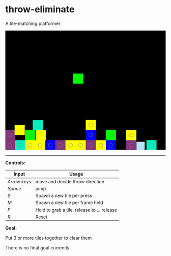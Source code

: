 # throw-eliminate
A tile-matching platformer

![](Animation.gif)

---

**Controls:**

|Input|Usage|
|---|---|
|*Arrow keys*|move and decide throw direction|
|*Space*|jump|
|*S*|Spawn a new tile per press|
|*M*|Spawn a new tile per frame held|
|*F*|Hold to grab a tile, release to ... release|
|*R*|Reset|

**Goal:**

Put 3 or more tiles together to clear them

There is no final goal currently

